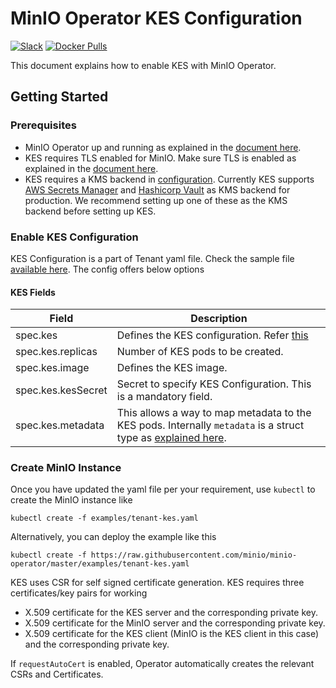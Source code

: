 # MinIO Operator KES Configuration

[![Slack](https://slack.min.io/slack?type=svg)](https://slack.min.io)
[![Docker Pulls](https://img.shields.io/docker/pulls/minio/k8s-operator.svg?maxAge=604800)](https://hub.docker.com/r/minio/k8s-operator)

This document explains how to enable KES with MinIO Operator.

## Getting Started

### Prerequisites

- MinIO Operator up and running as explained in the [document here](https://github.com/minio/minio-operator#create-operator-and-related-resources).
- KES requires TLS enabled for MinIO. Make sure TLS is enabled as explained in the [document here](https://github.com/minio/minio-operator/blob/master/docs/tls.md).
- KES requires a KMS backend in [configuration](https://raw.githubusercontent.com/minio/minio-operator/master/examples/kes-config-secret.yaml). Currently KES supports [AWS Secrets Manager](https://github.com/minio/kes/wiki/AWS-SecretsManager) and [Hashicorp Vault](https://github.com/minio/kes/wiki/Hashicorp-Vault-Keystore) as KMS backend for production. We recommend setting up one of these as the KMS backend before setting up KES.

### Enable KES Configuration

KES Configuration is a part of Tenant yaml file. Check the sample file [available here](https://raw.githubusercontent.com/minio/minio-operator/master/examples/tenant-kes.yaml). The config offers below options

#### KES Fields

| Field                 | Description |
|-----------------------|-------------|
| spec.kes | Defines the KES configuration. Refer [this](https://github.com/minio/kes) |
| spec.kes.replicas | Number of KES pods to be created. |
| spec.kes.image | Defines the KES image. |
| spec.kes.kesSecret | Secret to specify KES Configuration. This is a mandatory field. |
| spec.kes.metadata | This allows a way to map metadata to the KES pods. Internally `metadata` is a struct type as [explained here](https://godoc.org/k8s.io/apimachinery/pkg/apis/meta/v1#ObjectMeta). |

### Create MinIO Instance

Once you have updated the yaml file per your requirement, use `kubectl` to create the MinIO instance like

```
kubectl create -f examples/tenant-kes.yaml
```

Alternatively, you can deploy the example like this

```
kubectl create -f https://raw.githubusercontent.com/minio/minio-operator/master/examples/tenant-kes.yaml
```

KES uses CSR for self signed certificate generation. KES requires three certificates/key pairs for working

- X.509 certificate for the KES server and the corresponding private key.
- X.509 certificate for the MinIO server and the corresponding private key.
- X.509 certificate for the KES client (MinIO is the KES client in this case) and the corresponding private key.

If `requestAutoCert` is enabled, Operator automatically creates the relevant CSRs and Certificates.

